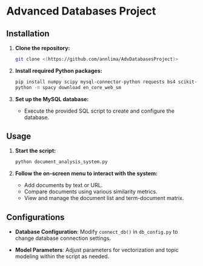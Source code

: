 # Advanced Databases Project 

## Installation

1. **Clone the repository:**
   ```bash
   git clone <(https://github.com/annlima/AdvDatabasesProject)>
   ```

2. **Install required Python packages:**
   ```bash
   pip install numpy scipy mysql-connector-python requests bs4 scikit-learn spacy
   python -m spacy download en_core_web_sm
   ```

3. **Set up the MySQL database:**
   - Execute the provided SQL script to create and configure the database.

## Usage

1. **Start the script:**
   ```bash
   python document_analysis_system.py
   ```

2. **Follow the on-screen menu to interact with the system:**
   - Add documents by text or URL.
   - Compare documents using various similarity metrics.
   - View and manage the document list and term-document matrix.

## Configurations

- **Database Configuration**: Modify `connect_db()` in `db_config.py` to change database connection settings.

- **Model Parameters**: Adjust parameters for vectorization and topic modeling within the script as needed.

